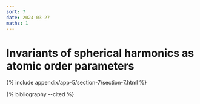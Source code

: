 ```yaml
---
sort: 7
date: 2024-03-27
maths: 1
---
```


# Invariants of spherical harmonics as atomic order parameters

{% include appendix/app-5/section-7/section-7.html %}

{% bibliography --cited %}
